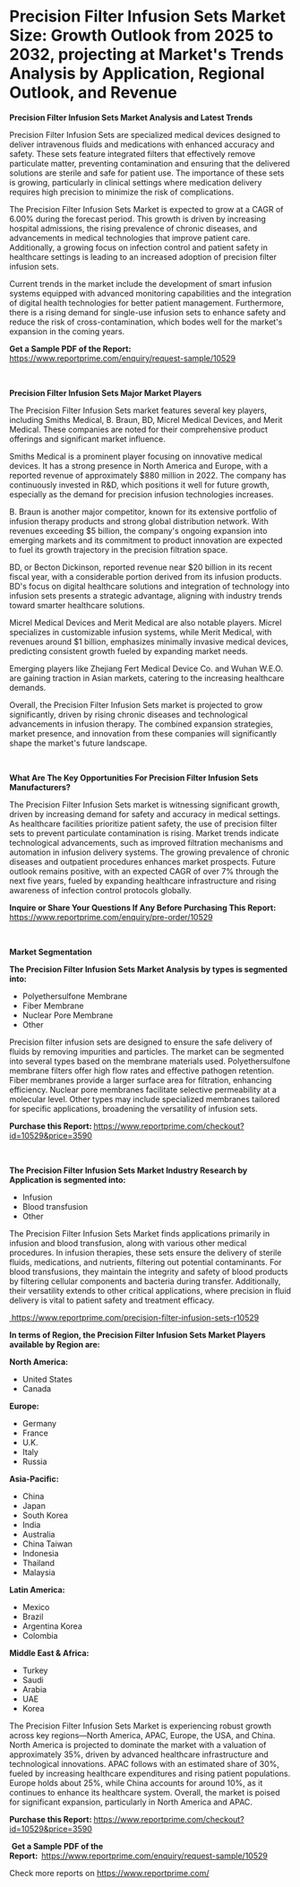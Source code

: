 <p><h1>Precision Filter Infusion Sets Market Size: Growth Outlook from 2025 to 2032, projecting at Market's Trends Analysis by Application, Regional Outlook, and Revenue</h1></p><p><strong>Precision Filter Infusion Sets Market Analysis and Latest Trends</strong></p>
<p><p>Precision Filter Infusion Sets are specialized medical devices designed to deliver intravenous fluids and medications with enhanced accuracy and safety. These sets feature integrated filters that effectively remove particulate matter, preventing contamination and ensuring that the delivered solutions are sterile and safe for patient use. The importance of these sets is growing, particularly in clinical settings where medication delivery requires high precision to minimize the risk of complications.</p><p>The Precision Filter Infusion Sets Market is expected to grow at a CAGR of 6.00% during the forecast period. This growth is driven by increasing hospital admissions, the rising prevalence of chronic diseases, and advancements in medical technologies that improve patient care. Additionally, a growing focus on infection control and patient safety in healthcare settings is leading to an increased adoption of precision filter infusion sets.</p><p>Current trends in the market include the development of smart infusion systems equipped with advanced monitoring capabilities and the integration of digital health technologies for better patient management. Furthermore, there is a rising demand for single-use infusion sets to enhance safety and reduce the risk of cross-contamination, which bodes well for the market's expansion in the coming years.</p></p>
<p><strong>Get a Sample PDF of the Report:&nbsp;</strong> <a href="https://www.reportprime.com/enquiry/request-sample/10529?utm_campaign=2306&utm_medium=2&utm_source=Github&utm_content=ia&utm_term=20032025&utm_id=precision-filter-infusion-sets">https://www.reportprime.com/enquiry/request-sample/10529</a></p>
<p>&nbsp;</p>
<p><strong>Precision Filter Infusion Sets Major Market Players</strong></p>
<p><p>The Precision Filter Infusion Sets market features several key players, including Smiths Medical, B. Braun, BD, Micrel Medical Devices, and Merit Medical. These companies are noted for their comprehensive product offerings and significant market influence.</p><p>Smiths Medical is a prominent player focusing on innovative medical devices. It has a strong presence in North America and Europe, with a reported revenue of approximately $880 million in 2022. The company has continuously invested in R&D, which positions it well for future growth, especially as the demand for precision infusion technologies increases.</p><p>B. Braun is another major competitor, known for its extensive portfolio of infusion therapy products and strong global distribution network. With revenues exceeding $5 billion, the company's ongoing expansion into emerging markets and its commitment to product innovation are expected to fuel its growth trajectory in the precision filtration space.</p><p>BD, or Becton Dickinson, reported revenue near $20 billion in its recent fiscal year, with a considerable portion derived from its infusion products. BD's focus on digital healthcare solutions and integration of technology into infusion sets presents a strategic advantage, aligning with industry trends toward smarter healthcare solutions.</p><p>Micrel Medical Devices and Merit Medical are also notable players. Micrel specializes in customizable infusion systems, while Merit Medical, with revenues around $1 billion, emphasizes minimally invasive medical devices, predicting consistent growth fueled by expanding market needs.</p><p>Emerging players like Zhejiang Fert Medical Device Co. and Wuhan W.E.O. are gaining traction in Asian markets, catering to the increasing healthcare demands.</p><p>Overall, the Precision Filter Infusion Sets market is projected to grow significantly, driven by rising chronic diseases and technological advancements in infusion therapy. The combined expansion strategies, market presence, and innovation from these companies will significantly shape the market's future landscape.</p></p>
<p>&nbsp;</p>
<p><strong>What Are The Key Opportunities For Precision Filter Infusion Sets Manufacturers?</strong></p>
<p><p>The Precision Filter Infusion Sets market is witnessing significant growth, driven by increasing demand for safety and accuracy in medical settings. As healthcare facilities prioritize patient safety, the use of precision filter sets to prevent particulate contamination is rising. Market trends indicate technological advancements, such as improved filtration mechanisms and automation in infusion delivery systems. The growing prevalence of chronic diseases and outpatient procedures enhances market prospects. Future outlook remains positive, with an expected CAGR of over 7% through the next five years, fueled by expanding healthcare infrastructure and rising awareness of infection control protocols globally.</p></p>
<p><strong>Inquire or Share Your Questions If Any Before Purchasing This Report:</strong> <a href="https://www.reportprime.com/enquiry/pre-order/10529?utm_campaign=2306&utm_medium=2&utm_source=Github&utm_content=ia&utm_term=20032025&utm_id=precision-filter-infusion-sets">https://www.reportprime.com/enquiry/pre-order/10529</a></p>
<p>&nbsp;</p>
<p><strong>Market Segmentation</strong></p>
<p><strong>The Precision Filter Infusion Sets Market Analysis by types is segmented into:</strong></p>
<p><ul><li>Polyethersulfone Membrane</li><li>Fiber Membrane</li><li>Nuclear Pore Membrane</li><li>Other</li></ul></p>
<p><p>Precision filter infusion sets are designed to ensure the safe delivery of fluids by removing impurities and particles. The market can be segmented into several types based on the membrane materials used. Polyethersulfone membrane filters offer high flow rates and effective pathogen retention. Fiber membranes provide a larger surface area for filtration, enhancing efficiency. Nuclear pore membranes facilitate selective permeability at a molecular level. Other types may include specialized membranes tailored for specific applications, broadening the versatility of infusion sets.</p></p>
<p><strong>Purchase this Report:&nbsp;</strong><a href="https://www.reportprime.com/checkout?id=10529&price=3590&utm_campaign=2306&utm_medium=2&utm_source=Github&utm_content=ia&utm_term=20032025&utm_id=precision-filter-infusion-sets">https://www.reportprime.com/checkout?id=10529&price=3590</a></p>
<p>&nbsp;</p>
<p><strong>The Precision Filter Infusion Sets Market Industry Research by Application is segmented into:</strong></p>
<p><ul><li>Infusion</li><li>Blood transfusion</li><li>Other</li></ul></p>
<p><p>The Precision Filter Infusion Sets Market finds applications primarily in infusion and blood transfusion, along with various other medical procedures. In infusion therapies, these sets ensure the delivery of sterile fluids, medications, and nutrients, filtering out potential contaminants. For blood transfusions, they maintain the integrity and safety of blood products by filtering cellular components and bacteria during transfer. Additionally, their versatility extends to other critical applications, where precision in fluid delivery is vital to patient safety and treatment efficacy.</p></p>
<p><a href="https://www.reportprime.com/precision-filter-infusion-sets-r10529?utm_campaign=2306&utm_medium=2&utm_source=Github&utm_content=ia&utm_term=20032025&utm_id=precision-filter-infusion-sets">&nbsp;https://www.reportprime.com/precision-filter-infusion-sets-r10529</a></p>
<p><strong>In terms of Region, the Precision Filter Infusion Sets Market Players available by Region are:</strong></p>
<p>
    <p> <strong> North America: </strong>
        <ul>
            <li>United States</li>
            <li>Canada</li>
        </ul>
        </p> 
    <p> <strong> Europe: </strong>
        <ul>
            <li>Germany</li>
            <li>France</li>
            <li>U.K.</li>
            <li>Italy</li>
            <li>Russia</li>
        </ul>
        </p> 
    <p> <strong> Asia-Pacific: </strong>
        <ul>
            <li>China</li>
            <li>Japan</li>
            <li>South Korea</li>
            <li>India</li>
            <li>Australia</li>
            <li>China Taiwan</li>
            <li>Indonesia</li>
            <li>Thailand</li>
            <li>Malaysia</li>
        </ul>
        </p> 
    <p> <strong> Latin America: </strong>
        <ul>
            <li>Mexico</li>
            <li>Brazil</li>
            <li>Argentina Korea</li>
            <li>Colombia</li>
        </ul>
        </p> 
    <p> <strong> Middle East & Africa: </strong>
        <ul>
            <li>Turkey</li>
            <li>Saudi</li>
            <li>Arabia</li>
            <li>UAE</li>
            <li>Korea</li>
        </ul>
    </p>
    </p>
<p><p>The Precision Filter Infusion Sets Market is experiencing robust growth across key regions—North America, APAC, Europe, the USA, and China. North America is projected to dominate the market with a valuation of approximately 35%, driven by advanced healthcare infrastructure and technological innovations. APAC follows with an estimated share of 30%, fueled by increasing healthcare expenditures and rising patient populations. Europe holds about 25%, while China accounts for around 10%, as it continues to enhance its healthcare system. Overall, the market is poised for significant expansion, particularly in North America and APAC.</p></p>
<p><strong>Purchase this Report: </strong><a href="https://www.reportprime.com/checkout?id=10529&price=3590&utm_campaign=2306&utm_medium=2&utm_source=Github&utm_content=ia&utm_term=20032025&utm_id=precision-filter-infusion-sets">https://www.reportprime.com/checkout?id=10529&price=3590</a></p>
<p>&nbsp;<strong>Get a Sample PDF of the Report:&nbsp;&nbsp;</strong><a href="https://www.reportprime.com/enquiry/request-sample/10529?utm_campaign=2306&utm_medium=2&utm_source=Github&utm_content=ia&utm_term=20032025&utm_id=precision-filter-infusion-sets">https://www.reportprime.com/enquiry/request-sample/10529</a></p>
<p><strong></strong></p>
<p>Check more reports on <a href="https://www.reportprime.com/?utm_campaign=2306&utm_medium=2&utm_source=Github&utm_content=ia&utm_term=20032025&utm_id=precision-filter-infusion-sets">https://www.reportprime.com/</a></p>